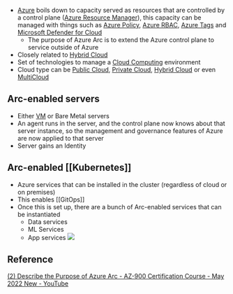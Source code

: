 - [Azure](Azure.md) boils down to capacity served as resources that are controlled by a control plane ([Azure Resource Manager](Azure%20Resource%20Manager)), this capacity can be managed with things such as [Azure Policy](Azure%20Policy), [Azure RBAC](Azure%20RBAC.md), [Azure Tags](Azure%20Tags) and [Microsoft Defender for Cloud](Microsoft%20Defender%20for%20Cloud)
	- The purpose of Azure Arc is to extend the Azure control plane to service outside of Azure
- Closely related to [Hybrid Cloud](Hybrid%20Cloud.md)
- Set of technologies to manage a [Cloud Computing](Cloud%20Computing.md) environment
- Cloud type can be [Public Cloud](Public%20Cloud.md), [Private Cloud](Private%20Cloud.md), [Hybrid Cloud](Hybrid%20Cloud.md) or even [MultiCloud](MultiCloud.md)

## Arc-enabled servers
- Either [VM](Virtual%20Machine.md) or Bare Metal servers
- An agent runs in the server, and the control plane now knows about that server instance, so the management and governance features of Azure are now applied to that server
- Server gains an Identity

## Arc-enabled [[Kubernetes]]
- Azure services that can be installed in the cluster (regardless of cloud or on premises)
- This enables [[GitOps]]
- Once this is set up, there are a bunch of Arc-enabled services that can be instantiated
	- Data services
	- ML Services
	- App services
![](Pasted%20image%2020231004125135.png)

## Reference
[(2) Describe the Purpose of Azure Arc - AZ-900 Certification Course - May 2022 New - YouTube](https://www.youtube.com/watch?v=cW6_rvDYSHg&list=PLlVtbbG169nED0_vMEniWBQjSoxTsBYS3&index=14&ab_channel=JohnSavill%27sTechnicalTraining)